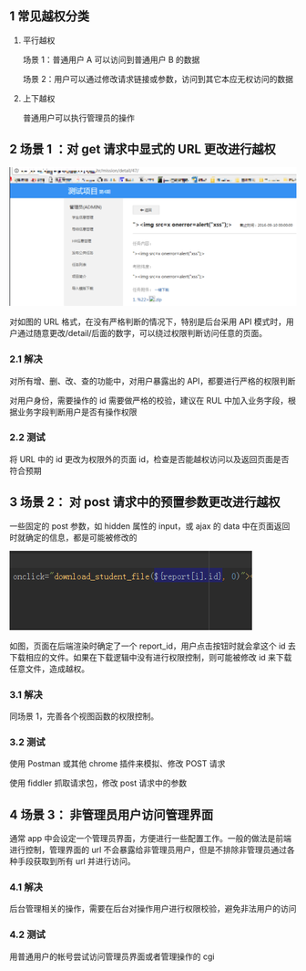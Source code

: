 ## 1 常见越权分类

1. 平行越权

    场景 1：普通用户 A 可以访问到普通用户 B 的数据

    场景 2：用户可以通过修改请求链接或参数，访问到其它本应无权访问的数据

2. 上下越权

    普通用户可以执行管理员的操作

## 2 场景 1 ：对 get 请求中显式的 URL 更改进行越权

![image-20190809165600312](media/image-20190809165600312.png)

对如图的 URL 格式，在没有严格判断的情况下，特别是后台采用 API 模式时，用户通过随意更改/detail/后面的数字，可以绕过权限判断访问任意的页面。

### 2.1 解决

对所有增、删、改、查的功能中，对用户暴露出的 API，都要进行严格的权限判断

对用户身份，需要操作的 id 需要做严格的校验，建议在 RUL 中加入业务字段，根据业务字段判断用户是否有操作权限

### 2.2 测试

将 URL 中的 id 更改为权限外的页面 id，检查是否能越权访问以及返回页面是否符合预期

## 3 场景 2： 对 post 请求中的预置参数更改进行越权

一些固定的 post 参数，如 hidden 属性的 input，或 ajax 的 data 中在页面返回时就确定的信息，都是可能被修改的

![对post请求中的预置参数更改进行越权](media/615861de178d2a0ab7587fb96a28a9eb.png)

如图，页面在后端渲染时确定了一个 report_id，用户点击按钮时就会拿这个 id 去下载相应的文件。如果在下载逻辑中没有进行权限控制，则可能被修改 id 来下载任意文件，造成越权。

### 3.1 解决

同场景 1，完善各个视图函数的权限控制。

### 3.2 测试

使用 Postman 或其他 chrome 插件来模拟、修改 POST 请求

使用 fiddler 抓取请求包，修改 post 请求中的参数

## 4 场景 3： 非管理员用户访问管理界面

通常 app 中会设定一个管理员界面，方便进行一些配置工作。一般的做法是前端进行控制，管理界面的 url 不会暴露给非管理员用户，但是不排除非管理员通过各种手段获取到所有 url 并进行访问。

### 4.1 解决

后台管理相关的操作，需要在后台对操作用户进行权限校验，避免非法用户的访问

### 4.2 测试

用普通用户的帐号尝试访问管理员界面或者管理操作的 cgi
